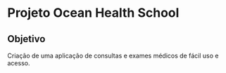 # Projeto Ocean Health School

## Objetivo
  Criação de uma aplicação de consultas e exames médicos de fácil uso e acesso.

